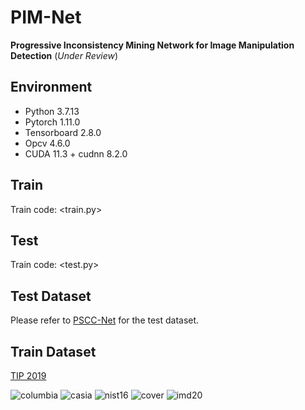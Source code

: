 # PIM-Net

**Progressive Inconsistency Mining Network for Image Manipulation Detection**  (_Under Review_)

## Environment
* Python 3.7.13
* Pytorch 1.11.0
* Tensorboard 2.8.0
* Opcv 4.6.0
* CUDA 11.3 + cudnn 8.2.0

## Train
Train code: <train.py>

## Test
Train code: <test.py>

## Test Dataset
Please refer to [PSCC-Net](https://github.com/proteus1991/PSCC-Net) for the test dataset.

## Train Dataset
[TIP 2019](https://github.com/jawadbappy/forgery_localization_HLED)


![columbia](https://github.com/ningnbai/PIM-Net/assets/106603827/43fe7b3a-311c-4a8e-a4d2-88c63e0dabec)
![casia](https://github.com/ningnbai/PIM-Net/assets/106603827/bb8be896-ada2-4281-a7be-f9bd0154e6ca)
![nist16](https://github.com/ningnbai/PIM-Net/assets/106603827/a0600114-82ba-4af1-bd47-ba97ef50e2e4)
![cover](https://github.com/ningnbai/PIM-Net/assets/106603827/beaf78a5-77aa-4d13-8880-f8c06d367aaa)
![imd20](https://github.com/ningnbai/PIM-Net/assets/106603827/c97cf472-1e83-4600-ad74-4fe4cfb2b1ac)
